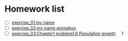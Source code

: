 # Homework list
- [ ] [exercise_01:my name](https://github.com/ms-tu/compuational_physics_N2015301020147/blob/master/my%20name.py)  
- [ ] [exercise_02:my name animation](https://github.com/ms-tu/compuational_physics_N2015301020147/blob/master/my%20name%20animation.md)  
- [ ] [exercise_03:Chapter1 problem1.6 Population growth](https://github.com/ms-tu/compuational_physics_N2015301020147/blob/ms-tu-patch-1/Chapter1.md)     1
